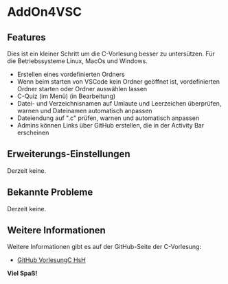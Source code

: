 # AddOn4VSC

## Features

Dies ist ein kleiner Schritt um die C-Vorlesung besser zu untersützen. Für die Betriebssysteme Linux, MacOs und Windows.

* Erstellen eines vordefinierten Ordners
* Wenn beim starten von VSCode kein Ordner geöffnet ist, vordefinierten Ordner starten oder Ordner auswählen lassen 
* C-Quiz (im Menü) (in Bearbeitung)
* Datei- und Verzeichnisnamen auf Umlaute und Leerzeichen überprüfen, warnen und Dateinamen automatisch anpassen
* Dateiendung auf ".c" prüfen, warnen und automatisch anpassen
* Admins können Links über GitHub erstellen, die in der Activity Bar erscheinen

## Erweiterungs-Einstellungen

Derzeit keine.

## Bekannte Probleme

Derzeit keine.

## Weitere Informationen

Weitere Informationen gibt es auf der GitHub-Seite der C-Vorlesung:

* [GitHub VorlesungC HsH](https://github.com/hshf1/VorlesungC)

**Viel Spaß!**